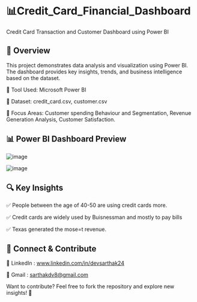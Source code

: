  # 📊Credit_Card_Financial_Dashboard
 
Credit Card Transaction and Customer Dashboard using Power BI

## 🚀 Overview
This project demonstrates data analysis and visualization using Power BI. The dashboard provides key insights, trends, and business intelligence based on the dataset.

🔹 Tool Used: Microsoft Power BI

🔹 Dataset: credit_card.csv, customer.csv

🔹 Focus Areas: Customer spending Behaviour and Segmentation, Revenue Generation Analysis, Customer Satisfaction.


## 📊 Power BI Dashboard Preview  
![image](https://github.com/user-attachments/assets/7ce1dcc5-6f79-4d76-8c67-d16309b1d4fd)




![image](https://github.com/user-attachments/assets/54385c08-3420-4491-9d94-ff166a211ff9)



## 🔍 Key Insights  

✅  People between the age of 40-50 are using credit cards more.

✅  Credit cards are widely used by Buisnessman and mostly to pay bills 

✅  Texas generated the mose=t revenue.
## 🔗 Connect & Contribute
📌 LinkedIn : www.linkedin.com/in/devsarthak24

📌 Gmail : sarthakdv8@gmail.com

Want to contribute? Feel free to fork the repository and explore new insights! 🚀
